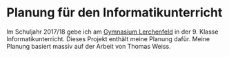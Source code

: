 # Planung für den Informatikunterricht

Im Schuljahr 2017/18 gebe ich am [Gymnasium Lerchenfeld](http://www.gyle.de/) in der 9. Klasse Informatikunterricht. Dieses Projekt enthält meine Planung dafür. Meine Planung basiert massiv auf der Arbeit von Thomas Weiss.

